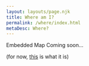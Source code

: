 ```yaml
---
layout: layouts/page.njk
title: Where am I?
permalink: /where/index.html
metaDesc: Where?
---
```

Embedded Map Coming soon...

(for now, [this](http://www.followmee.com/mapx.aspx?token=fcca89b6-8be1-461d-b288-b5b478d7900a) is what it is)